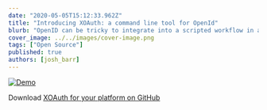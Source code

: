 ```yaml
---
date: "2020-05-05T15:12:33.962Z"
title: "Introducing XOAuth: a command line tool for OpenId"
blurb: "OpenID can be tricky to integrate into a scripted workflow in a shell. XOAuth provides a simple way to interact with OpenId Connect identity providers from your local CLI."
cover_image: ../../images/cover-image.png
tags: ["Open Source"]
published: true
authors: [josh_barr]
---
```


[![Demo](/images/articles/demo-frame.png)](https://github.com/XeroAPI/xoauth)

Download [XOAuth for your platform on GitHub](https://github.com/XeroAPI/xoauth)
